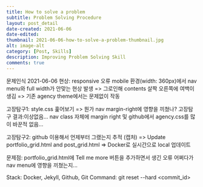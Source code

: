 ```yaml
---
title: How to solve a problem
subtitle: Problem Solving Procedure
layout: post_detail
date-created: 2021-06-06
date-edited: 
thumbnail: 2021-06-06-how-to-solve-a-problem-thumbnail.jpg
alt: image-alt
category: [Post, Skills]
description: Improving Problem Solving Skill
comments: true
---
```


문제인식 2021-06-06
현상: responsive 오류
mobile 환경(width: 360px)에서 nav menu와 full width가 안맞는 현상 발생 => 그로인해 contents 살짝 오른쪽에 여백이 생김
=> 기존 agency theme에서는 문제없이 작동


고장탐구1: style.css 훑어보기 => 뭔가 nav margin-right에 영향을 끼쳤나?
고장탐구 결과:이상없음... nav class 자체에 margin right 및 github에서 agency.css를 많이 바꾼적 없음...

고장탐구2: github 이용해서 언제부터 그랬는지 추적 (캡처)
=> Update portfolio_grid.html and post_grid.html
=> Docker로 실시간으로 local 업데이트

문제점: portfolio_grid.html에 Tell me more 버튼을 추가하면서 생긴 오류 어쩌다가 nav menu에 영향을 끼쳤는지...


Stack: Docker, Jekyll, Github, Git
Command: git reset --hard <commit_id>